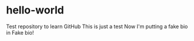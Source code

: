 # hello-world
Test repository to learn GitHub
This is just a test
Now I'm putting a fake bio in
Fake bio!
